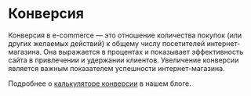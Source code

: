 # Конверсия

Конверсия в e-commerce — это отношение количества покупок (или других желаемых действий) к общему числу посетителей интернет-магазина. Она выражается в процентах и показывает эффективность сайта в привлечении и удержании клиентов. Увеличение конверсии является важным показателем успешности интернет-магазина.

Подробнее о [калькуляторе конверсии](https://rees46.ru/blog/conversion-calc/) в нашем блоге.